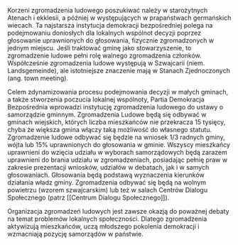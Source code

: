 Korzeni zgromadzenia ludowego poszukiwać należy w starożytnych Atenach i ekklesii, a później w występujących w prapaństwach germańskich wiecach. Ta najstarsza instytucja demokracji bezpośredniej polega na podejmowaniu doniosłych dla lokalnych wspólnot decyzji poprzez głosowanie uprawnionych do głosowania, fizycznie zgromadzonych w jednym miejscu. Jeśli traktować gminę jako stowarzyszenie, to zgromadzenie ludowe pełni rolę walnego zgromadzenia członków. Współcześnie zgromadzenia ludowe występują w Szwajcarii (niem. Landsgemeinde), ale istotniejsze znaczenie mają w Stanach Zjednoczonych (ang. town meeting).

Celem zdynamizowania procesu podejmowania decyzji w małych gminach, a także stworzenia poczucia lokalnej wspólnoty, Partia Demokracja Bezpośrednia wprowadzi instytucję zgromadzenia ludowego do ustawy o samorządzie gminnym. Zgromadzenia Ludowe będą się odbywać w gminach wiejskich, których liczba mieszkańców nie przekracza 15 tysięcy, chyba że większa gmina włączy taką możliwość do własnego statutu. Zgromadzenie ludowe odbywać się będzie na wniosek 1/3 radnych gminy, wójta lub 15% uprawnionych do głosowania w gminie. Wszyscy mieszkańcy uprawnieni do wzięcia udziału w wyborach samorządowych będą zarazem uprawnieni do brania udziału w zgromadzeniach, posiadając pełnię praw w zakresie prezentacji wniosków, udziałów w debatach, jak i w samych głosowaniach. Głosowania będą podstawą wyznaczenia kierunków działania władz gminy. Zgromadzenia odbywać się będą na wolnym powietrzu (wzorem szwajcarskim) lub też w salach Centrów Dialogu Społecznego (patrz [[Centrum Dialogu Społecznego]]).

Organizacja zgromadzeń ludowych jest zawsze okazją do poważnej debaty na temat problemów lokalnych społeczności. Dlatego zgromadzenia aktywizują mieszkańców, uczą młodszego pokolenia demokracji i wzmacniają pozycję samorządów w państwie.